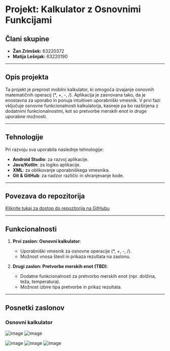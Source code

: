 # Projekt: Kalkulator z Osnovnimi Funkcijami

## Člani skupine
- **Žan Zrimšek:** 63220372
- **Matija Lešnjak:** 63220190

---

## Opis projekta
Ta projekt je preprost mobilni kalkulator, ki omogoča izvajanje osnovnih matematičnih operacij (*, +, -, /). Aplikacija je zasnovana tako, da je enostavna za uporabo in ponuja intuitiven uporabniški vmesnik. V prvi fazi vključuje osnovne funkcionalnosti kalkulatorja, kasneje pa bo razširjena z dodatnimi funkcionalnostmi, kot so pretvorbe merskih enot in druge uporabne možnosti.

---

## Tehnologije
Pri razvoju sva uporabila naslednje tehnologije:
- **Android Studio**: za razvoj aplikacije.
- **Java/Kotlin**: za logiko aplikacije.
- **XML**: za oblikovanje uporabniškega vmesnika.
- **Git & GitHub**: za nadzor različic in shranjevanje kode.

---

## Povezava do repozitorija
[Kliknite tukaj za dostop do repozitorija na GitHubu](https://github.com/wirexid/Kalkulator)

---

## Funkcionalnosti
1. **Prvi zaslon: Osnovni kalkulator**:
   - Uporabniški vmesnik za osnovne operacije (*, +, -, /).
   - Možnost vnosa števil in prikaza rezultata na zaslonu.

2. **Drugi zaslon: Pretvorbe merskih enot (TBD)**:
   - Dodatne funkcionalnosti za pretvorbo merskih enot (npr. dolžina, teža, temperatura).
   - Možnost izbire tipa pretvorbe in prikaz rezultata.

---

## Posnetki zaslonov
### Osnovni kalkulator

![image](https://github.com/user-attachments/assets/12953124-ab94-4456-a839-16366e798f31)
![image](https://github.com/user-attachments/assets/bde2ffdb-1058-401c-a033-61c9eb6010fb)



![image](https://github.com/user-attachments/assets/011d8e8e-c7bd-4947-8709-2f1dfe413bfd)
![image](https://github.com/user-attachments/assets/be294b11-74d1-4e5c-8313-058efe6ca611)
![image](https://github.com/user-attachments/assets/239d63ab-e43a-4475-8878-b7aa4bd87279)




